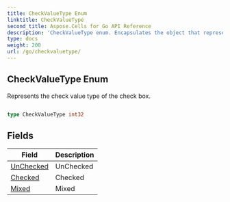 ```yaml
---
title: CheckValueType Enum 
linktitle: CheckValueType
second_title: Aspose.Cells for Go API Reference
description: 'CheckValueType enum. Encapsulates the object that represents checkvaluetype in Go.'
type: docs
weight: 200
url: /go/checkvaluetype/
---
```


## CheckValueType Enum

Represents the check value type of the check box.

```go

type CheckValueType int32


```

## Fields

| Field | Description |
| --- | --- |
|[UnChecked](./unchecked/) | UnChecked | 
|[Checked](./checked/) | Checked | 
|[Mixed](./mixed/) | Mixed | 

